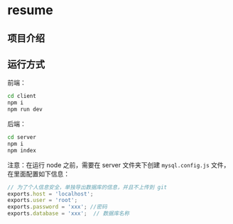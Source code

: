 # resume

## 项目介绍

## 运行方式

前端：
```bash
cd client
npm i
npm run dev
```

后端：
```bash
cd server
npm i
npm index
```
注意：在运行 node 之前，需要在 server 文件夹下创建 `mysql.config.js` 文件，在里面配置如下信息：
```js
// 为了个人信息安全，单独导出数据库的信息，并且不上传到 git
exports.host = 'localhost';
exports.user = 'root';
exports.password = 'xxx'; //密码
exports.database = 'xxx';  // 数据库名称
```